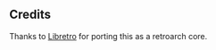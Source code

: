 ## Credits

Thanks to [Libretro](https://github.com/libretro/nxengine-libretro) for porting this as a retroarch core.

